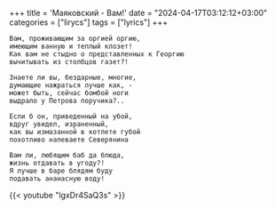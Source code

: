 +++
title = 'Маяковский - Вам!'
date = "2024-04-17T03:12:12+03:00"
categories = ["lirycs"]
tags = ["lyrics"]
+++

<!--more-->

```plaintext
Вам, проживающим за оргией оргию,
имеющим ванную и теплый клозет!
Как вам не стыдно о представленных к Георгию
вычитывать из столбцов газет?!

Знаете ли вы, бездарные, многие,
думающие нажраться лучше как, -
может быть, сейчас бомбой ноги
выдрало у Петрова поручика?..

Если б он, приведенный на убой,
вдруг увидел, израненный,
как вы измазанной в котлете губой
похотливо напеваете Северянина

Вам ли, любящим баб да блюда,
жизнь отдавать в угоду?!
Я лучше в баре блядям буду
подавать ананасную воду!
```

{{< youtube "lgxDr4SaQ3s" >}}
